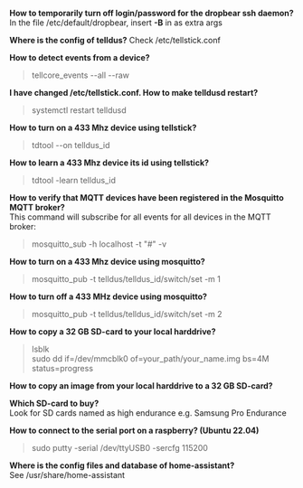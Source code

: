 **How to temporarily turn off login/password for the dropbear ssh daemon?**  
In the file /etc/default/dropbear, insert **-B** in as extra args

**Where is the config of telldus?**
Check /etc/tellstick.conf

**How to detect events from a device?**
> tellcore_events --all --raw

**I have changed /etc/tellstick.conf. How to make telldusd restart?**
> systemctl restart telldusd

**How to turn on a 433 Mhz device using tellstick?**
> tdtool --on telldus_id

**How to learn a 433 Mhz device its id using tellstick?**
> tdtool -learn telldus_id

**How to verify that MQTT devices have been registered in the Mosquitto MQTT broker?**  
This command will subscribe for all events for all devices in the MQTT broker:
> mosquitto_sub -h localhost -t "#" -v

**How to turn on a 433 Mhz device using mosquitto?**  
> mosquitto_pub -t telldus/telldus_id/switch/set -m 1

**How to turn off a 433 MHz device using mosquitto?**  
> mosquitto_pub -t telldus/telldus_id/switch/set -m 2

**How to copy a 32 GB SD-card to your local harddrive?**  
> lsblk  
> sudo dd if=/dev/mmcblk0 of=your_path/your_name.img bs=4M status=progress

**How to copy an image from your local harddrive to a 32 GB SD-card?**  

**Which SD-card to buy?**  
Look for SD cards named as high endurance e.g. Samsung Pro Endurance

**How to connect to the serial port on a raspberry? (Ubuntu 22.04)**  
> sudo putty -serial /dev/ttyUSB0 -sercfg 115200

**Where is the config files and database of home-assistant?**  
See /usr/share/home-assistant

